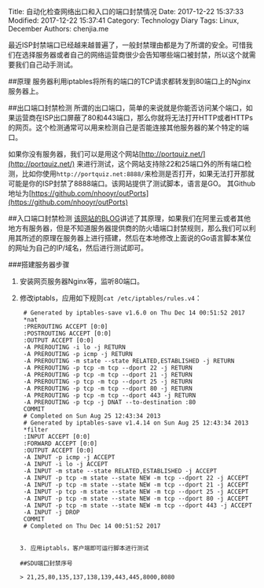 Title: 自动化检查网络出口和入口的端口封禁情况
Date: 2017-12-22 15:37:33
Modified: 2017-12-22 15:37:41
Category: Technology Diary
Tags: Linux, December
Authors: chenjia.me   

最近ISP封禁端口已经越来越普遍了，一般封禁理由都是为了所谓的安全。可惜我们在选择服务器或者自己的网络运营商很少会告知哪些端口被封禁，所以这个就需要我们自己动手测试。

##原理
服务器利用iptables将所有的端口的TCP请求都转发到80端口上的Nginx服务器上。

##出口端口封禁检测
所谓的出口端口，简单的来说就是你能否访问某个端口，如果运营商在ISP出口屏蔽了80和443端口，那么你就将无法打开HTTP或者HTTPs的网页。这个检测通常可以用来检测自己是否能连接其他服务器的某个特定的端口。

如果你没有服务器，我们可以是用这个网站[http://portquiz.net/](http://portquiz.net/)  来进行测试，这个网站支持除22和25端口外的所有端口检测，比如你使用`http://portquiz.net:8888/`来检测是否打开，如果无法打开那就可能是你的ISP封禁了8888端口。该网站提供了测试脚本，语言是GO。
其Github地址为[https://github.com/nhooyr/outPorts](https://github.com/nhooyr/outPorts)

##入口端口封禁检测 
[该网站的BLOG](http://positon.org/portquiz-net-how-it-works)讲述了其原理，如果我们在阿里云或者其他地方有服务器，但是不知道服务器提供商的防火墙端口封禁规则，那么我们可以利用其所述的原理在服务器上进行搭建，然后在本地修改上面说的Go语言脚本某位的网址为自己的IP/域名，然后进行测试即可。

###搭建服务器步骤
1. 安装网页服务器Nginx等，监听80端口。
2. 修改iptabls，应用如下规则`cat /etc/iptables/rules.v4`：

		# Generated by iptables-save v1.6.0 on Thu Dec 14 00:51:52 2017
		*nat
		:PREROUTING ACCEPT [0:0]
		:POSTROUTING ACCEPT [0:0]
		:OUTPUT ACCEPT [0:0]
		-A PREROUTING -i lo -j RETURN
		-A PREROUTING -p icmp -j RETURN
		-A PREROUTING -m state --state RELATED,ESTABLISHED -j RETURN
		-A PREROUTING -p tcp -m tcp --dport 22 -j RETURN
		-A PREROUTING -p tcp -m tcp --dport 21 -j RETURN
		-A PREROUTING -p tcp -m tcp --dport 25 -j RETURN
		-A PREROUTING -p tcp -m tcp --dport 80 -j RETURN
		-A PREROUTING -p tcp -m tcp --dport 443 -j RETURN
		-A PREROUTING -p tcp -j DNAT --to-destination :80
		COMMIT
		# Completed on Sun Aug 25 12:43:34 2013
		# Generated by iptables-save v1.4.14 on Sun Aug 25 12:43:34 2013
		*filter
		:INPUT ACCEPT [0:0]
		:FORWARD ACCEPT [0:0]
		:OUTPUT ACCEPT [0:0]
		-A INPUT -p icmp -j ACCEPT
		-A INPUT -i lo -j ACCEPT
		-A INPUT -m state --state RELATED,ESTABLISHED -j ACCEPT
		-A INPUT -p tcp -m state --state NEW -m tcp --dport 22 -j ACCEPT
		-A INPUT -p tcp -m state --state NEW -m tcp --dport 21 -j ACCEPT
		-A INPUT -p tcp -m state --state NEW -m tcp --dport 25 -j ACCEPT
		-A INPUT -p tcp -m state --state NEW -m tcp --dport 80 -j ACCEPT
		-A INPUT -p tcp -m state --state NEW -m tcp --dport 443 -j ACCEPT
		-A INPUT -j DROP
		COMMIT
		# Completed on Thu Dec 14 00:51:52 2017

                                                                                                                                                                                                                         3. 应用iptabls，客户端即可运行脚本进行测试
		                                                                                                                                                                                                                              ##SDU端口封禁序号
		                                                                                                                                                                                                                              > 21,25,80,135,137,138,139,443,445,8000,8080
                                                                                                                                                                                                                          
		                                                                                                                                                                                                                            
		                                                                                                                                                                                                                              